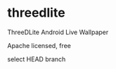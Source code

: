 threedlite
==========

ThreeDLite Android Live Wallpaper

Apache licensed, free

select HEAD branch

